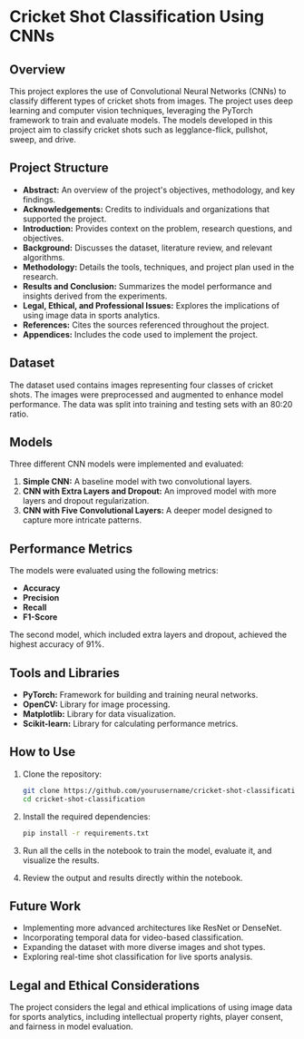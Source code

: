 # Cricket Shot Classification Using CNNs

## Overview
This project explores the use of Convolutional Neural Networks (CNNs) to classify different types of cricket shots from images. The project uses deep learning and computer vision techniques, leveraging the PyTorch framework to train and evaluate models. The models developed in this project aim to classify cricket shots such as legglance-flick, pullshot, sweep, and drive.

## Project Structure
- **Abstract:** An overview of the project's objectives, methodology, and key findings.
- **Acknowledgements:** Credits to individuals and organizations that supported the project.
- **Introduction:** Provides context on the problem, research questions, and objectives.
- **Background:** Discusses the dataset, literature review, and relevant algorithms.
- **Methodology:** Details the tools, techniques, and project plan used in the research.
- **Results and Conclusion:** Summarizes the model performance and insights derived from the experiments.
- **Legal, Ethical, and Professional Issues:** Explores the implications of using image data in sports analytics.
- **References:** Cites the sources referenced throughout the project.
- **Appendices:** Includes the code used to implement the project.

## Dataset
The dataset used contains images representing four classes of cricket shots. The images were preprocessed and augmented to enhance model performance. The data was split into training and testing sets with an 80:20 ratio.

## Models
Three different CNN models were implemented and evaluated:
1. **Simple CNN:** A baseline model with two convolutional layers.
2. **CNN with Extra Layers and Dropout:** An improved model with more layers and dropout regularization.
3. **CNN with Five Convolutional Layers:** A deeper model designed to capture more intricate patterns.

## Performance Metrics
The models were evaluated using the following metrics:
- **Accuracy**
- **Precision**
- **Recall**
- **F1-Score**

The second model, which included extra layers and dropout, achieved the highest accuracy of 91%.

## Tools and Libraries
- **PyTorch:** Framework for building and training neural networks.
- **OpenCV:** Library for image processing.
- **Matplotlib:** Library for data visualization.
- **Scikit-learn:** Library for calculating performance metrics.

## How to Use
1. Clone the repository:
   ```bash
   git clone https://github.com/yourusername/cricket-shot-classification.git
   cd cricket-shot-classification
2. Install the required dependencies:

    ```bash
    pip install -r requirements.txt
    
4. Run all the cells in the notebook to train the model, evaluate it, and visualize the results.

5. Review the output and results directly within the notebook.

## Future Work
- Implementing more advanced architectures like ResNet or DenseNet.
- Incorporating temporal data for video-based classification.
- Expanding the dataset with more diverse images and shot types.
- Exploring real-time shot classification for live sports analysis.

## Legal and Ethical Considerations
The project considers the legal and ethical implications of using image data for sports analytics, including intellectual property rights, player consent, and fairness in model evaluation.
